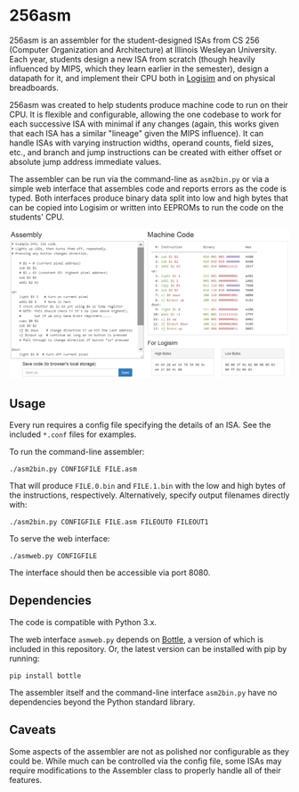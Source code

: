 # 256asm

256asm is an assembler for the student-designed ISAs from  CS 256 (Computer Organization and Architecture) at Illinois Wesleyan University.  Each year, students design a new ISA from scratch (though heavily influenced by MIPS, which they learn earlier in the semester), design a datapath for it, and implement their CPU both in [Logisim](http://www.cburch.com/logisim/) and on physical breadboards.

256asm was created to help students produce machine code to run on their CPU.  It is flexible and configurable, allowing the one codebase to work for each successive ISA with minimal if any changes (again, this works given that each ISA has a similar "lineage" given the MIPS influence).  It can handle ISAs with varying instruction widths, operand counts, field sizes, etc., and branch and jump instructions can be created with either offset or absolute jump address immediate values.

The assembler can be run via the command-line as ``asm2bin.py`` or via a simple web interface that assembles code and reports errors as the code is typed.  Both interfaces produce binary data split into low and high bytes that can be copied into Logisim or written into EEPROMs to run the code on the students' CPU.

![asmweb screenshot](docs/asmweb_screenshot.png?raw=true)

## Usage

Every run requires a config file specifying the details of an ISA.  See the included ``*.conf`` files for examples.

To run the command-line assembler:

    ./asm2bin.py CONFIGFILE FILE.asm

That will produce ``FILE.0.bin`` and ``FILE.1.bin`` with the low and high bytes of the instructions, respectively.  Alternatively, specify output filenames directly with:

    ./asm2bin.py CONFIGFILE FILE.asm FILEOUT0 FILEOUT1

To serve the web interface:

    ./asmweb.py CONFIGFILE

The interface should then be accessible via port 8080.

## Dependencies

The code is compatible with Python 3.x.

The web interface ``asmweb.py`` depends on [Bottle](https://bottlepy.org/), a version of which is included in this repository.  Or, the latest version can be installed with pip by running:

    pip install bottle

The assembler itself and the command-line interface ``asm2bin.py`` have no dependencies beyond the Python standard library.

## Caveats

Some aspects of the assembler are not as polished nor configurable as they could be.  While much can be controlled via the config file, some ISAs may require modifications to the Assembler class to properly handle all of their features.
